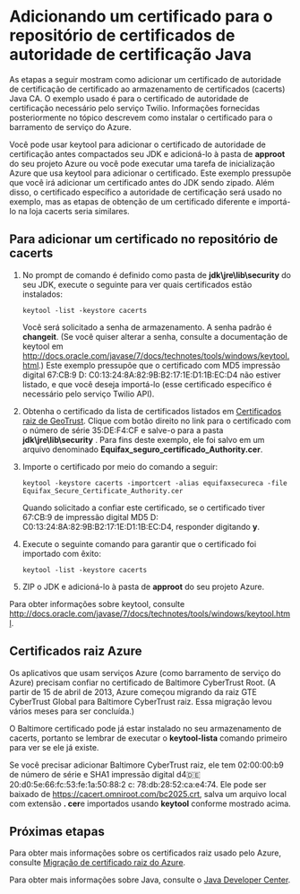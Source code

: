 <properties 
    pageTitle="Adicionar um certificado ao armazenamento de autoridade de certificação Java | Microsoft Azure" 
    description="Saiba como adicionar um certificado de autoridade de certificação de certificado ao armazenamento de certificados (cacerts) Java CA de serviço de Twilio ou barramento de serviço do Azure." 
    services="" 
    documentationCenter="java" 
    authors="rmcmurray" 
    manager="wpickett" 
    editor=""/>

<tags 
    ms.service="multiple" 
    ms.workload="na" 
    ms.tgt_pltfrm="na" 
    ms.devlang="Java" 
    ms.topic="article" 
    ms.date="08/11/2016" 
    ms.author="robmcm"/>

# <a name="adding-a-certificate-to-the-java-ca-certificates-store"></a>Adicionando um certificado para o repositório de certificados de autoridade de certificação Java
As etapas a seguir mostram como adicionar um certificado de autoridade de certificação de certificado ao armazenamento de certificados (cacerts) Java CA. O exemplo usado é para o certificado de autoridade de certificação necessário pelo serviço Twilio. Informações fornecidas posteriormente no tópico descrevem como instalar o certificado para o barramento de serviço do Azure. 

Você pode usar keytool para adicionar o certificado de autoridade de certificação antes compactados seu JDK e adicioná-lo à pasta de **approot** do seu projeto Azure ou você pode executar uma tarefa de inicialização Azure que usa keytool para adicionar o certificado. Este exemplo pressupõe que você irá adicionar um certificado antes do JDK sendo zipado. Além disso, o certificado específico a autoridade de certificação será usado no exemplo, mas as etapas de obtenção de um certificado diferente e importá-lo na loja cacerts seria similares.

## <a name="to-add-a-certificate-to-the-cacerts-store"></a>Para adicionar um certificado no repositório de cacerts

1. No prompt de comando é definido como pasta de **jdk\jre\lib\security** do seu JDK, execute o seguinte para ver quais certificados estão instalados:

    `keytool -list -keystore cacerts`

    Você será solicitado a senha de armazenamento. A senha padrão é **changeit**. (Se você quiser alterar a senha, consulte a documentação de keytool em <http://docs.oracle.com/javase/7/docs/technotes/tools/windows/keytool.html>.) Este exemplo pressupõe que o certificado com MD5 impressão digital 67:CB:9 D: C0:13:24:8A:82:9B:B2:17:1E:D1:1B:EC:D4 não estiver listado, e que você deseja importá-lo (esse certificado específico é necessário pelo serviço Twilio API).
2. Obtenha o certificado da lista de certificados listados em [Certificados raiz de GeoTrust](http://www.geotrust.com/resources/root-certificates/). Clique com botão direito no link para o certificado com o número de série 35:DE:F4:CF e salve-o para a pasta **jdk\jre\lib\security** . Para fins deste exemplo, ele foi salvo em um arquivo denominado **Equifax\_seguro\_certificado\_Authority.cer**.
3. Importe o certificado por meio do comando a seguir:

    `keytool -keystore cacerts -importcert -alias equifaxsecureca -file Equifax_Secure_Certificate_Authority.cer`

    Quando solicitado a confiar este certificado, se o certificado tiver 67:CB:9 de impressão digital MD5 D: C0:13:24:8A:82:9B:B2:17:1E:D1:1B:EC:D4, responder digitando **y**.
4. Execute o seguinte comando para garantir que o certificado foi importado com êxito:

    `keytool -list -keystore cacerts`

5. ZIP o JDK e adicioná-lo à pasta de **approot** do seu projeto Azure.

Para obter informações sobre keytool, consulte <http://docs.oracle.com/javase/7/docs/technotes/tools/windows/keytool.html>.

## <a name="azure-root-certificates"></a>Certificados raiz Azure

Os aplicativos que usam serviços Azure (como barramento de serviço do Azure) precisam confiar no certificado de Baltimore CyberTrust Root. (A partir de 15 de abril de 2013, Azure começou migrando da raiz GTE CyberTrust Global para Baltimore CyberTrust raiz. Essa migração levou vários meses para ser concluída.)

O Baltimore certificado pode já estar instalado no seu armazenamento de cacerts, portanto se lembrar de executar o **keytool-lista** comando primeiro para ver se ele já existe.

Se você precisar adicionar Baltimore CyberTrust raiz, ele tem 02:00:00:b9 de número de série e SHA1 impressão digital d4:de:20:d0:5e:66:fc:53:fe:1a:50:88:2 c: 78:db:28:52:ca:e4:74. Ele pode ser baixado de <https://cacert.omniroot.com/bc2025.crt>, salva um arquivo local com extensão **. cer**e importados usando **keytool** conforme mostrado acima.

## <a name="next-steps"></a>Próximas etapas

Para obter mais informações sobre os certificados raiz usado pelo Azure, consulte [Migração de certificado raiz do Azure](http://blogs.msdn.com/b/windowsazure/archive/2013/03/15/windows-azure-root-certificate-migration.aspx).

Para obter mais informações sobre Java, consulte o [Java Developer Center](/develop/java/).
